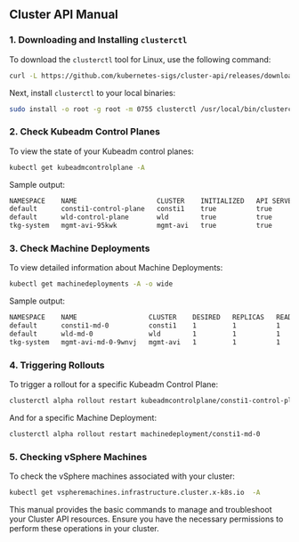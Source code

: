 ## Cluster API Manual

### 1. Downloading and Installing `clusterctl`

To download the `clusterctl` tool for Linux, use the following command:

```bash
curl -L https://github.com/kubernetes-sigs/cluster-api/releases/download/v1.5.3/clusterctl-linux-amd64 -o clusterctl
```

Next, install `clusterctl` to your local binaries:

```bash
sudo install -o root -g root -m 0755 clusterctl /usr/local/bin/clusterctl
```

### 2. Check Kubeadm Control Planes

To view the state of your Kubeadm control planes:

```bash
kubectl get kubeadmcontrolplane -A
```

Sample output:

```bash
NAMESPACE    NAME                    CLUSTER    INITIALIZED   API SERVER AVAILABLE   REPLICAS   READY   UPDATED   UNAVAILABLE   AGE     VERSION
default      consti1-control-plane   consti1    true          true                   2          1       1         1             2d22h   v1.26.5+vmware.2
default      wld-control-plane       wld        true          true                   1          1       1         0             4d20h   v1.26.5+vmware.2
tkg-system   mgmt-avi-95kwk          mgmt-avi   true          true                   1          1       1                       4d21h   v1.26.5+vmware.2
```

### 3. Check Machine Deployments

To view detailed information about Machine Deployments:

```bash
kubectl get machinedeployments -A -o wide
```

Sample output:

```bash
NAMESPACE    NAME                  CLUSTER    DESIRED   REPLICAS   READY   UPDATED   UNAVAILABLE   PHASE     AGE     VERSION
default      consti1-md-0          consti1    1         1          1       1         0             Running   2d22h   v1.26.5+vmware.2
default      wld-md-0              wld        1         1          1       1         0             Running   4d20h   v1.26.5+vmware.2
tkg-system   mgmt-avi-md-0-9wnvj   mgmt-avi   1         1          1       1         0             Running   4d21h   v1.26.5+vmware.2
```

### 4. Triggering Rollouts

To trigger a rollout for a specific Kubeadm Control Plane:

```bash
clusterctl alpha rollout restart kubeadmcontrolplane/consti1-control-plane
```

And for a specific Machine Deployment:

```bash
clusterctl alpha rollout restart machinedeployment/consti1-md-0
```

### 5. Checking vSphere Machines

To check the vSphere machines associated with your cluster:

```bash
kubectl get vspheremachines.infrastructure.cluster.x-k8s.io  -A
```

This manual provides the basic commands to manage and troubleshoot your Cluster API resources. Ensure you have the necessary permissions to perform these operations in your cluster.